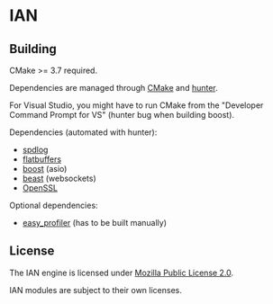
# IAN

## Building

CMake >= 3.7 required.

Dependencies are managed through [CMake](http://cmake.org/) and [hunter](https://github.com/ruslo/hunter).

For Visual Studio, you might have to run CMake from the "Developer Command Prompt for VS" (hunter bug when building boost).

Dependencies (automated with hunter):

* [spdlog](https://github.com/gabime/spdlog)
* [flatbuffers](https://google.github.io/flatbuffers/index.html)
* [boost](http://www.boost.org/) (asio)
* [beast](https://github.com/boostorg/beast) (websockets)
* [OpenSSL](https://www.openssl.org/)

Optional dependencies:

* [easy_profiler](https://github.com/yse/easy_profiler) (has to be built manually)

## License

The IAN engine is licensed under [Mozilla Public License 2.0](https://tldrlegal.com/license/mozilla-public-license-2.0-(mpl-2)).

IAN modules are subject to their own licenses.
